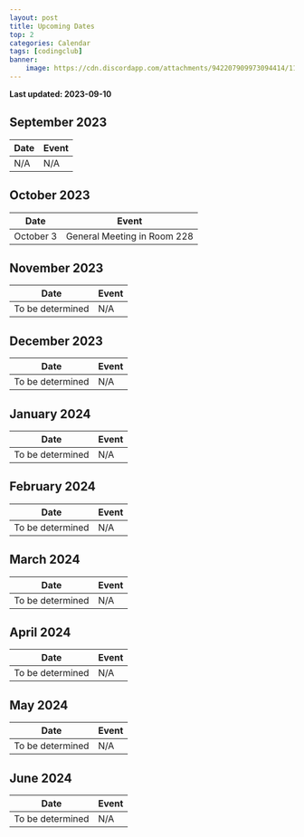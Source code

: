 ```yaml
---
layout: post
title: Upcoming Dates
top: 2
categories: Calendar
tags: [codingclub]
banner:
    image: https://cdn.discordapp.com/attachments/942207909973094414/1150502908463431832/Calendar.jpg
---
```

**Last updated: 2023-09-10**

September 2023
------------

| Date | Event |
|------|-------|
| N/A | N/A |

October 2023
------------

| Date | Event |
|------|-------|
| October 3 | General Meeting in Room 228 |

November 2023
------------

| Date | Event |
|------|-------|
| To be determined | N/A |

December 2023
------------

| Date | Event |
|------|-------|
| To be determined | N/A |

January 2024
------------

| Date | Event |
|------|-------|
| To be determined | N/A |

February 2024
------------

| Date | Event |
|------|-------|
| To be determined | N/A |

March 2024
------------

| Date | Event |
|------|-------|
| To be determined | N/A |

April 2024
------------

| Date | Event |
|------|-------|
| To be determined | N/A |

May 2024
------------

| Date | Event |
|------|-------|
| To be determined | N/A |

June 2024
------------

| Date | Event |
|------|-------|
| To be determined | N/A |
